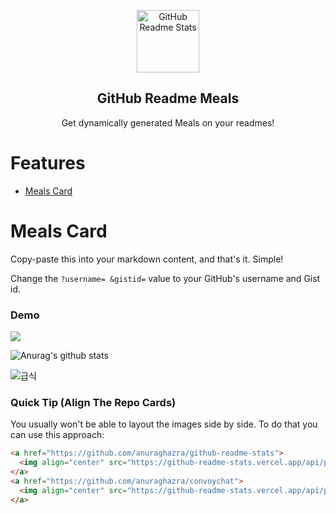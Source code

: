 <p align="center">
 <img width="100px" src="https://res.cloudinary.com/anuraghazra/image/upload/v1594908242/logo_ccswme.svg" align="center" alt="GitHub Readme Stats" />
 <h2 align="center">GitHub Readme Meals</h2>
 <p align="center">Get dynamically generated Meals on your readmes!</p>

# Features

- [Meals Card](#github-stats-card)

# Meals Card

Copy-paste this into your markdown content, and that's it. Simple!

Change the `?username= &gistid=` value to your GitHub's username and Gist id.

### Demo

<img src="http://52.79.253.30:6060/api/meal?username=woochanleee&gistid=fcdc51abe32b2ccf38b74f7229571da2">

![Anurag's github stats](https://github-readme-stats.vercel.app/api?username=anuraghazra&show_icons=true&theme=radical)

![급식](http://52.79.253.30:6060/api/meal?username=woochanleee&gistid=fcdc51abe32b2ccf38b74f7229571da2)

### Quick Tip (Align The Repo Cards)

You usually won't be able to layout the images side by side. To do that you can use this approach:

```md
<a href="https://github.com/anuraghazra/github-readme-stats">
  <img align="center" src="https://github-readme-stats.vercel.app/api/pin/?username=anuraghazra&repo=github-readme-stats" />
</a>
<a href="https://github.com/anuraghazra/convoychat">
  <img align="center" src="https://github-readme-stats.vercel.app/api/pin/?username=anuraghazra&repo=convoychat" />
</a>
```
